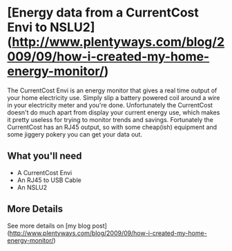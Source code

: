 [Energy data from a CurrentCost Envi to NSLU2] (http://www.plentyways.com/blog/2009/09/how-i-created-my-home-energy-monitor/)
======================

The CurrentCost Envi is an energy monitor that gives a real time output of your home electricity use. Simply slip a battery powered coil around a wire in your electricity meter and you're done. 
Unfortunately the CurrentCost doesn't do much apart from display your current energy use, which makes it pretty useless for trying to monitor trends and savings. Fortunately the CurrentCost has an RJ45 output, so with some cheap(ish) equipment and some jiggery pokery you can get your data out. 

What you'll need
----------------

+ A CurrentCost Envi
+ An RJ45 to USB Cable
+ An NSLU2

More Details
------------
See more details on [my blog post] (http://www.plentyways.com/blog/2009/09/how-i-created-my-home-energy-monitor/)

